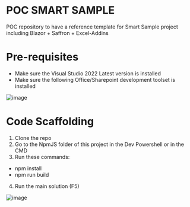 # POC SMART SAMPLE
POC repository to have a reference template for Smart Sample project including Blazor + Saffron + Excel-Addins

# Pre-requisites
* Make sure the Visual Studio 2022 Latest version is installed
* Make sure the following Office/Sharepoint development toolset is installed

![image](https://github.com/user-attachments/assets/d1ca54f8-f29a-401b-9b8f-272e1a350def)

# Code Scaffolding
1. Clone the repo
2. Go to the NpmJS folder of this project in the Dev Powershell or in the CMD
3. Run these commands:
 - npm install
 - npm run build
4. Run the main solution (F5)

![image](https://github.com/user-attachments/assets/53e7ee15-6899-48f8-82e5-d85ec8154be0)

